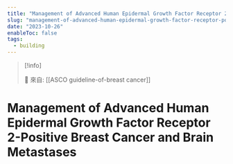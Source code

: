 ```yaml
---
title: "Management of Advanced Human Epidermal Growth Factor Receptor 2-Positive Breast Cancer and Brain Metastases"
slug: "management-of-advanced-human-epidermal-growth-factor-receptor-positive-breast-cancer-and-brain-metastases"
date: "2023-10-26"
enableToc: false
tags:
  - building
---
```


> [!info]
>
> 🌱 來自: [[ASCO guideline-of-breast cancer]]

# Management of Advanced Human Epidermal Growth Factor Receptor 2-Positive Breast Cancer and Brain Metastases


